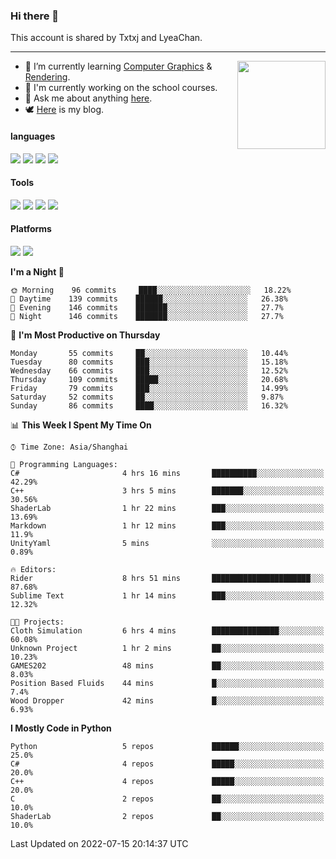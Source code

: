 ### Hi there 👋

This account is shared by Txtxj and LyeaChan.

---

<img align="right" height="141" src="https://github-readme-stats.vercel.app/api?username=txtxj&theme=tokyonight&show_icons=true&count_private=true">

- 🌱 I’m currently learning [Computer Graphics](https://github.com/txtxj/GAMES101) & [Rendering](https://github.com/txtxj/GAMES202).
- 🐶 I'm currently working on the school courses.
- 💬 Ask me about anything [here](https://github.com/txtxj/txtxj/issues).
- 🕊️ [Here](https://txtxj.top) is my blog.

#### languages

![](https://img.shields.io/badge/C++-00599C?logo=cplusplus&logoColor=fff)
![](https://img.shields.io/badge/Python-3e74a2?logo=python&logoColor=fff)
![](https://img.shields.io/badge/C%23-239120?logo=csharp&logoColor=fff)
![](https://img.shields.io/badge/C-A8B9CC?logo=c&logoColor=555)


#### Tools

![](https://img.shields.io/badge/JetBrains-000000?logo=jetbrains&logoColor=fff)
![](https://img.shields.io/badge/Unity-FFFFFF?logo=unity&logoColor=000)
![](https://img.shields.io/badge/SublimeText_3-FF9800?logo=sublimetext&logoColor=fff)
![](https://img.shields.io/badge/Blender-F5792A?logo=blender&logoColor=fff)


#### Platforms

![](https://img.shields.io/badge/Windows_10-0078D6?logo=windows&logoColor=fff)
![](https://img.shields.io/badge/Ubuntu_20.04-E95420?logo=ubuntu&logoColor=fff)


<!--START_SECTION:waka-->
**I'm a Night 🦉** 

```text
🌞 Morning    96 commits     ████░░░░░░░░░░░░░░░░░░░░░   18.22% 
🌆 Daytime    139 commits    ██████░░░░░░░░░░░░░░░░░░░   26.38% 
🌃 Evening    146 commits    ███████░░░░░░░░░░░░░░░░░░   27.7% 
🌙 Night      146 commits    ███████░░░░░░░░░░░░░░░░░░   27.7%

```
📅 **I'm Most Productive on Thursday** 

```text
Monday       55 commits     ██░░░░░░░░░░░░░░░░░░░░░░░   10.44% 
Tuesday      80 commits     ███░░░░░░░░░░░░░░░░░░░░░░   15.18% 
Wednesday    66 commits     ███░░░░░░░░░░░░░░░░░░░░░░   12.52% 
Thursday     109 commits    █████░░░░░░░░░░░░░░░░░░░░   20.68% 
Friday       79 commits     ███░░░░░░░░░░░░░░░░░░░░░░   14.99% 
Saturday     52 commits     ██░░░░░░░░░░░░░░░░░░░░░░░   9.87% 
Sunday       86 commits     ████░░░░░░░░░░░░░░░░░░░░░   16.32%

```


📊 **This Week I Spent My Time On** 

```text
⌚︎ Time Zone: Asia/Shanghai

💬 Programming Languages: 
C#                       4 hrs 16 mins       ██████████░░░░░░░░░░░░░░░   42.29% 
C++                      3 hrs 5 mins        ███████░░░░░░░░░░░░░░░░░░   30.56% 
ShaderLab                1 hr 22 mins        ███░░░░░░░░░░░░░░░░░░░░░░   13.69% 
Markdown                 1 hr 12 mins        ███░░░░░░░░░░░░░░░░░░░░░░   11.9% 
UnityYaml                5 mins              ░░░░░░░░░░░░░░░░░░░░░░░░░   0.89%

🔥 Editors: 
Rider                    8 hrs 51 mins       ██████████████████████░░░   87.68% 
Sublime Text             1 hr 14 mins        ███░░░░░░░░░░░░░░░░░░░░░░   12.32%

🐱‍💻 Projects: 
Cloth Simulation         6 hrs 4 mins        ███████████████░░░░░░░░░░   60.08% 
Unknown Project          1 hr 2 mins         ██░░░░░░░░░░░░░░░░░░░░░░░   10.23% 
GAMES202                 48 mins             ██░░░░░░░░░░░░░░░░░░░░░░░   8.03% 
Position Based Fluids    44 mins             █░░░░░░░░░░░░░░░░░░░░░░░░   7.4% 
Wood Dropper             42 mins             █░░░░░░░░░░░░░░░░░░░░░░░░   6.93%

```

**I Mostly Code in Python** 

```text
Python                   5 repos             ██████░░░░░░░░░░░░░░░░░░░   25.0% 
C#                       4 repos             █████░░░░░░░░░░░░░░░░░░░░   20.0% 
C++                      4 repos             █████░░░░░░░░░░░░░░░░░░░░   20.0% 
C                        2 repos             ██░░░░░░░░░░░░░░░░░░░░░░░   10.0% 
ShaderLab                2 repos             ██░░░░░░░░░░░░░░░░░░░░░░░   10.0%

```



 Last Updated on 2022-07-15 20:14:37 UTC
<!--END_SECTION:waka-->
